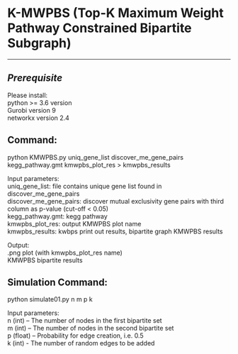 # K-MWPBS (Top-K Maximum Weight Pathway Constrained Bipartite Subgraph)
--------------------------------
*Prerequisite*
--------------------------------
Please install:<br/>
python >= 3.6 version<br/>
Gurobi version 9<br/>
networkx version 2.4<br/>

Command:
------------------------------
python KMWPBS.py uniq_gene_list discover_me_gene_pairs kegg_pathway.gmt kmwpbs_plot_res > kmwpbs_results <br/>

Input parameters:<br/>
uniq_gene_list: file contains unique gene list found in discover_me_gene_pairs<br/>
discover_me_gene_pairs: discover mutual exclusivity gene pairs with third column as p-value (cut-off < 0.05)<br/>
kegg_pathway.gmt: kegg pathway<br/>
kmwpbs_plot_res: output KMWPBS plot name<br/>
kmwpbs_results: kwbps print out results, bipartite graph KMWPBS results<br/>

Output:<br/>
.png plot (with kmwpbs_plot_res name)<br/>
KMWPBS bipartite results <br/>


Simulation Command:
--------------------------------
python simulate01.py n m p k<br/>

Input parameters:<br/>
n (int) – The number of nodes in the first bipartite set<br/>
m (int) – The number of nodes in the second bipartite set<br/>
p (float) – Probability for edge creation, i.e. 0.5<br/>
k (int) - The number of random edges to be added<br/>
